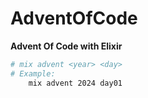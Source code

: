 # AdventOfCode

**Advent Of Code with Elixir**


```bash
# mix advent <year> <day>
# Example:
    mix advent 2024 day01
```

